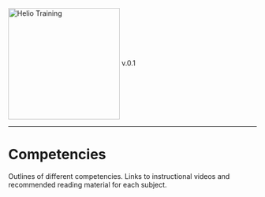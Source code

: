 <img src="https://heliotraining.com/wp-content/uploads/2016/10/heliologoreverseLG_logosm.png" alt="Helio Training" width="226" align="center"/> 
v.0.1

---------------
# Competencies

Outlines of different competencies. Links to instructional
videos and recommended reading material for each subject.

